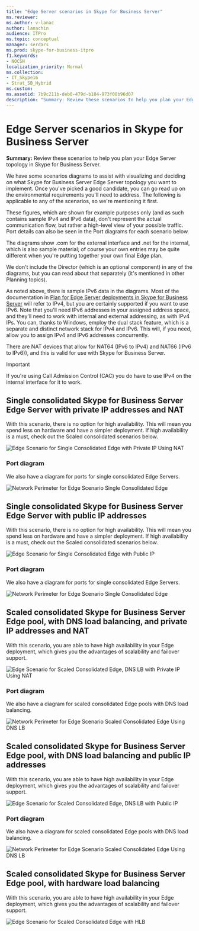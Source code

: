 ```yaml
---
title: "Edge Server scenarios in Skype for Business Server"
ms.reviewer: 
ms.author: v-lanac
author: lanachin
audience: ITPro
ms.topic: conceptual
manager: serdars
ms.prod: skype-for-business-itpro
f1.keywords:
- NOCSH
localization_priority: Normal
ms.collection: 
- IT_Skype16
- Strat_SB_Hybrid
ms.custom:
ms.assetid: 7b9c211b-deb0-479d-b184-973f08b96d07
description: "Summary: Review these scenarios to help you plan your Edge Server topology in Skype for Business Server."
---
```


# Edge Server scenarios in Skype for Business Server
 
**Summary:** Review these scenarios to help you plan your Edge Server topology in Skype for Business Server.
  
We have some scenarios diagrams to assist with visualizing and deciding on what Skype for Business Server Edge Server topology you want to implement. Once you've picked a good candidate, you can go read up on the environmental requirements you'll need to address. The following is applicable to any of the scenarios, so we're mentioning it first.
  
These figures, which are shown for example purposes only (and as such contains sample IPv4 and IPv6 data), don't represent the actual communication flow, but rather a high-level view of your possible traffic. Port details can also be seen in the Port diagrams for each scenario below.
  
The diagrams show .com for the external interface and .net for the internal, which is also sample material; of course your own entries may be quite different when you're putting together your own final Edge plan.
  
We don't include the Director (which is an optional component) in any of the diagrams, but you can read about that separately (it's mentioned in other Planning topics).
  
As noted above, there is sample IPv6 data in the diagrams. Most of the documentation in [Plan for Edge Server deployments in Skype for Business Server](edge-server-deployments.md) will refer to IPv4, but you are certainly supported if you want to use IPv6. Note that you'll need IPv6 addresses in your assigned address space, and they'll need to work with internal and external addressing, as with IPv4 IPs. You can, thanks to Windows, employ the dual stack feature, which is a separate and distinct network stack for IPv4 and IPv6. This will, if you need, allow you to assign IPv4 and IPv6 addresses concurrently.
  
There are NAT devices that allow for NAT64 (IPv6 to IPv4) and NAT66 (IPv6 to IPv6)), and this is valid for use with Skype for Business Server.
  
> [!IMPORTANT]
> If you're using Call Admission Control (CAC) you do have to use IPv4 on the internal interface for it to work. 
  
## Single consolidated Skype for Business Server Edge Server with private IP addresses and NAT

With this scenario, there is no option for high availability. This will mean you spend less on hardware and have a simpler deployment. If high availability is a must, check out the Scaled consolidated scenarios below.
  
![Edge Scenario for Single Consolidated Edge with Private IP Using NAT](../../media/Plan_LyncServer_Edge_Scenario_SingleConsolidatedEdgePrivateIP.jpg)
  
### Port diagram

We also have a diagram for ports for single consolidated Edge Servers.
  
![Network Perimeter for Edge Scenario Single Consolidated Edge](../../media/Plan_LyncServer_Edge_NetPerimeter_SingleConsolidatedEdge.jpg)
  
## Single consolidated Skype for Business Server Edge Server with public IP addresses

With this scenario, there is no option for high availability. This will mean you spend less on hardware and have a simpler deployment. If high availability is a must, check out the Scaled consolidated scenarios below.
  
![Edge Scenario for Single Consolidated Edge with Public IP](../../media/Plan_LyncServer_Edge_Scenario_SingleConsolidatedEdgePublicIP.jpg)
  
### Port diagram

We also have a diagram for ports for single consolidated Edge Servers.
  
![Network Perimeter for Edge Scenario Single Consolidated Edge](../../media/Plan_LyncServer_Edge_NetPerimeter_SingleConsolidatedEdge.jpg)
  
## Scaled consolidated Skype for Business Server Edge pool, with DNS load balancing, and private IP addresses and NAT

With this scenario, you are able to have high availability in your Edge deployment, which gives you the advantages of scalability and failover support.
  
![Edge Scenario for Scaled Consolidated Edge, DNS LB with Private IP Using NAT](../../media/Plan_LyncServer_Edge_Scenario_ScaledConsolidatedEdgeDNSLBPrivateIP.jpg)
  
### Port diagram

We also have a diagram for scaled consolidated Edge pools with DNS load balancing.
  
![Network Perimeter for Edge Scenario Scaled Consolidated Edge Using DNS LB](../../media/Plan_LyncServer_Edge_NetPerimeter_ScaledConsolidatedEdgeDNSLB.jpg)
  
## Scaled consolidated Skype for Business Server Edge pool, with DNS load balancing and public IP addresses

With this scenario, you are able to have high availability in your Edge deployment, which gives you the advantages of scalability and failover support.
  
![Edge Scenario for Scaled Consolidated Edge, DNS LB with Public IP](../../media/Plan_LyncServer_Edge_Scenario_ScaledConsolidatedEdgeDNSLBPublicIP.jpg)
  
### Port diagram

We also have a diagram for scaled consolidated Edge pools with DNS load balancing.
  
![Network Perimeter for Edge Scenario Scaled Consolidated Edge Using DNS LB](../../media/Plan_LyncServer_Edge_NetPerimeter_ScaledConsolidatedEdgeDNSLB.jpg)
  
## Scaled consolidated Skype for Business Server Edge pool, with hardware load balancing

With this scenario, you are able to have high availability in your Edge deployment, which gives you the advantages of scalability and failover support.
  
![Edge Scenario for Scaled Consolidated Edge with HLB](../../media/Plan_LyncServer_Edge_Scenario_ScaledConsolidatedEdgeHLB.jpg)
 
